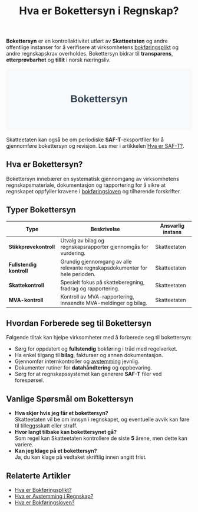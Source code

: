 ﻿---
title: "Hva er Bokettersyn i Regnskap?"
seoTitle: "Hva er Bokettersyn i Regnskap?"
description: '**Bokettersyn** er en kontrollaktivitet utført av **Skatteetaten** og andre offentlige instanser for å verifisere at virksomhetens [bokføringsplikt](/blogs/r...'
---

**Bokettersyn** er en kontrollaktivitet utført av **Skatteetaten** og andre offentlige instanser for å verifisere at virksomhetens [bokføringsplikt](/blogs/regnskap/hva-er-bokforingsplikt "Hva er Bokføringsplikt i Norge? Hvem, Når og Hvordan?") og andre regnskapskrav overholdes. Bokettersyn bidrar til **transparens**, **etterprøvbarhet** og **tillit** i norsk næringsliv.

![Illustrasjon som viser konseptet bokettersyn](bokettersyn-image.svg)

Skatteetaten kan også be om periodiske **SAF-T**-eksportfiler for å gjennomføre bokettersyn og revisjon. Les mer i artikkelen [Hva er SAF-T?](/blogs/regnskap/saf-t "SAF-T: Standard Audit File for Tax i Norge").

## Hva er Bokettersyn?

Bokettersyn innebærer en systematisk gjennomgang av virksomhetens regnskapsmateriale, dokumentasjon og rapportering for å sikre at regnskapet oppfyller kravene i [bokføringsloven](/blogs/regnskap/hva-er-bokforingsloven "Hva er Bokføringsloven? Krav, Regler og Praktisk Veiledning") og tilhørende forskrifter.

## Typer Bokettersyn

| **Type**                 | **Beskrivelse**                                                            | **Ansvarlig instans** |
|--------------------------|----------------------------------------------------------------------------|-----------------------|
| **Stikkprøvekontroll**   | Utvalg av bilag og regnskapsrapporter gjennomgås for vurdering.            | Skatteetaten          |
| **Fullstendig kontroll** | Grundig gjennomgang av alle relevante regnskapsdokumenter for hele perioden.| Skatteetaten          |
| **Skattekontroll**       | Spesielt fokus på skatteberegning, fradrag og rapportering.                | Skatteetaten          |
| **MVA-kontroll**         | Kontroll av MVA-rapportering, innsendte MVA-meldinger og bilag.            | Skatteetaten          |

## Hvordan Forberede seg til Bokettersyn

Følgende tiltak kan hjelpe virksomheter med å forberede seg til bokettersyn:

* Sørg for oppdatert og **fullstendig** bokføring i tråd med regelverket.
* Ha enkel tilgang til **bilag**, fakturaer og annen dokumentasjon.
* Gjennomfør internkontroller og [avstemming](/blogs/regnskap/hva-er-avstemming "Hva er Avstemming i Regnskap? Komplett Guide") jevnlig.
* Dokumenter rutiner for **datahåndtering** og oppbevaring.
* Sørg for at regnskapssystemet kan generere **SAF-T** filer ved forespørsel.

## Vanlige Spørsmål om Bokettersyn

* **Hva skjer hvis jeg får et bokettersyn?**  
  Skatteetaten vil be om innsyn i regnskapet, og eventuelle avvik kan føre til tilleggsskatt eller straff.
* **Hvor langt tilbake kan bokettersynet gå?**  
  Som regel kan Skatteetaten kontrollere de siste **5** årene, men dette kan variere.
* **Kan jeg klage på et bokettersyn?**  
  Ja, du kan klage på vedtaket skriftlig innen angitt frist.

## Relaterte Artikler

* [Hva er Bokføringsplikt?](/blogs/regnskap/hva-er-bokforingsplikt "Hva er Bokføringsplikt i Norge? Hvem, Når og Hvordan?")  
* [Hva er Avstemming i Regnskap?](/blogs/regnskap/hva-er-avstemming "Hva er Avstemming i Regnskap? Komplett Guide")  
* [Hva er Bokføringsloven?](/blogs/regnskap/hva-er-bokforingsloven "Hva er Bokføringsloven? Krav, Regler og Praktisk Veiledning")











